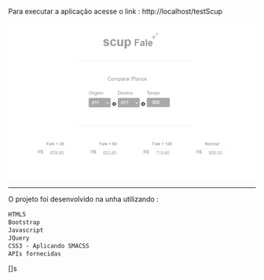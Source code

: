 Para executar a aplicação acesse o link : http://localhost/testScup

![alt text](image.png)

-------------------------------------------------------------------

O projeto foi desenvolvido na unha utilizando :

	HTML5
	Bootstrap
	Javascript
	JQuery
	CSS3 - Aplicando SMACSS
	APIs fornecidas

 []s
